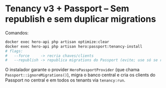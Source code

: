 # Tenancy v3 + Passport – Sem republish e sem duplicar migrations

Comandos:
```bash
docker exec hero-api php artisan optimize:clear
docker exec hero-api php artisan hero:passport:tenancy-install
# flags:
#   --force     -> recria chaves/clients
#   --republish -> republica migrations do Passport (evite; use só se realmente faltarem)
```
O instalador garante o provider `HeroPassportProvider` (que chama `Passport::ignoreMigrations()`), migra o banco central e cria os clients do Passport no central e em todos os tenants via `tenancy:run`.
